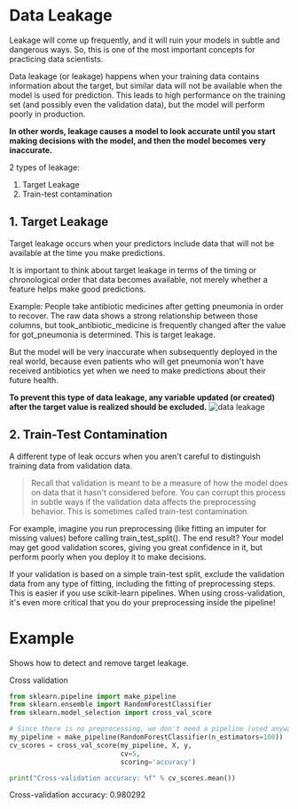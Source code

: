 # Data Leakage
Leakage will come up frequently, and it will ruin your models in subtle and dangerous ways. So, this is one of the most important concepts for practicing data scientists.

Data leakage (or leakage) happens when your training data contains information about the target, but similar data will not be available when the model is used for prediction. This leads to high performance on the training set (and possibly even the validation data), but the model will perform poorly in production.

**In other words, leakage causes a model to look accurate until you start making decisions with the model, and then the model becomes very inaccurate.**

2 types of leakage:
1. Target Leakage
2. Train-test contamination


## 1. Target Leakage
Target leakage occurs when your predictors include data that will not be available at the time you make predictions.

It is important to think about target leakage in terms of the timing or chronological order that data becomes available, not merely whether a feature helps make good predictions.

Example: People take antibiotic medicines after getting pneumonia in order to recover. The raw data shows a strong relationship between those columns, but took_antibiotic_medicine is frequently changed after the value for got_pneumonia is determined. This is target leakage.

But the model will be very inaccurate when subsequently deployed in the real world, because even patients who will get pneumonia won't have received antibiotics yet when we need to make predictions about their future health.

**To prevent this type of data leakage, any variable updated (or created) after the target value is realized should be excluded.**
![data leakage](https://i.imgur.com/y7hfTYe.png)


## 2. Train-Test Contamination
A different type of leak occurs when you aren't careful to distinguish training data from validation data.

> Recall that validation is meant to be a measure of how the model does on data that it hasn't considered before. You can corrupt this process in subtle ways if the validation data affects the preprocessing behavior. This is sometimes called train-test contamination.

For example, imagine you run preprocessing (like fitting an imputer for missing values) before calling train_test_split(). The end result? Your model may get good validation scores, giving you great confidence in it, but perform poorly when you deploy it to make decisions.

If your validation is based on a simple train-test split, exclude the validation data from any type of fitting, including the fitting of preprocessing steps. This is easier if you use scikit-learn pipelines. When using cross-validation, it's even more critical that you do your preprocessing inside the pipeline!

# Example
Shows how to detect and remove target leakage.

Cross validation
```python
from sklearn.pipeline import make_pipeline
from sklearn.ensemble import RandomForestClassifier
from sklearn.model_selection import cross_val_score

# Since there is no preprocessing, we don't need a pipeline (used anyway as best practice!)
my_pipeline = make_pipeline(RandomForestClassifier(n_estimators=100))
cv_scores = cross_val_score(my_pipeline, X, y, 
                            cv=5,
                            scoring='accuracy')

print("Cross-validation accuracy: %f" % cv_scores.mean())
```
Cross-validation accuracy: 0.980292



